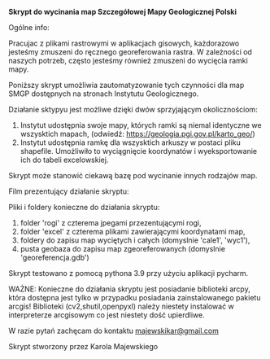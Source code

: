 <b>Skrypt do wycinania map Szczegółowej Mapy Geologicznej Polski</b>

Ogólne info:

Pracujac z plikami rastrowymi w aplikacjach gisowych, każdorazowo jesteśmy zmuszeni do ręcznego georeferowania rastra. W zależności od naszych potrzeb, często jesteśmy również zmuszeni do wycięcia ramki mapy.

Poniższy skrypt umożliwia zautomatyzowanie tych czynności dla map SMGP dostępnych na stronach Instytutu Geologicznego.

Działanie sktypyu jest możliwe dzięki dwów sprzyjającym okolicznościom:
1. Instytut udostępnia swoje mapy, których ramki są niemal identyczne we wszysktich mapach,
    (odwiedź: <a>https://geologia.pgi.gov.pl/karto_geo/</a>)
2. Instytut udostępnia ramkę dla wszysktich arkuszy w postaci pliku shapefile. Umożliwiło to wyciągnięcie koordynatów i wyeksportowanie ich do tabeli excelowskiej.

Skrypt może stanowić ciekawą bazę pod wycinanie innych rodzajów map. 

Film prezentujący działanie skryptu:


Pliki i foldery konieczne do działania skryptu:

1. folder 'rogi' z czterema jpegami przezentującymi rogi,
2. folder 'excel' z czterema plikami zawierającymi koordynatami map,
3. foldery do zapisu map wyciętych i całych (domyslnie 'cale1', 'wyc1'),
4. pusta geobaza do zapisu map zgeoreferowanych (domyslnie 'georeferencja.gdb')

Skrypt testowano z pomocą pythona 3.9 przy użyciu aplikacji pycharm.

WAŻNE: 
Konieczne do działania skryptu jest posiadanie biblioteki arcpy, która dostępna jest tylko w przypadku posiadania zainstalowanego pakietu arcgis!
Biblioteki (cv2,shutil,openpyxl) należy niestety instalować w interpreterze arcgisowym co jest niestety dość upierdliwe.

W razie pytań zachęcam do kontaktu majewskikar@gmail.com

Skrypt stworzony przez Karola Majewskiego

